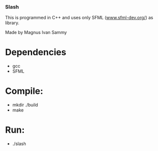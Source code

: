 
### Slash

This is programmed in C++ and uses only SFML (www.sfml-dev.org/) as library.

Made by 
Magnus
Ivan
Sammy

# Dependencies

- gcc
- SFML

# Compile:

- mkdir ./build
- make

# Run:

- ./slash


